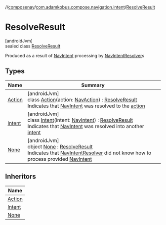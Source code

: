 //[composenav](../../../index.md)/[com.adamkobus.compose.navigation.intent](../index.md)/[ResolveResult](index.md)

# ResolveResult

[androidJvm]\
sealed class [ResolveResult](index.md)

Produced as a result of [NavIntent](../-nav-intent/index.md) processing by [NavIntentResolver](../../com.adamkobus.compose.navigation/-nav-intent-resolver/index.md)s

## Types

| Name | Summary |
|---|---|
| [Action](-action/index.md) | [androidJvm]<br>class [Action](-action/index.md)(action: [NavAction](../../com.adamkobus.compose.navigation.action/-nav-action/index.md)) : [ResolveResult](index.md)<br>Indicates that [NavIntent](../-nav-intent/index.md) was resolved to the [action](-action/action.md) |
| [Intent](-intent/index.md) | [androidJvm]<br>class [Intent](-intent/index.md)(intent: [NavIntent](../-nav-intent/index.md)) : [ResolveResult](index.md)<br>Indicates that [NavIntent](../-nav-intent/index.md) was resolved into another [intent](-intent/intent.md) |
| [None](-none/index.md) | [androidJvm]<br>object [None](-none/index.md) : [ResolveResult](index.md)<br>Indicates that [NavIntentResolver](../../com.adamkobus.compose.navigation/-nav-intent-resolver/index.md) did not know how to process provided [NavIntent](../-nav-intent/index.md) |

## Inheritors

| Name |
|---|
| [Action](-action/index.md) |
| [Intent](-intent/index.md) |
| [None](-none/index.md) |
